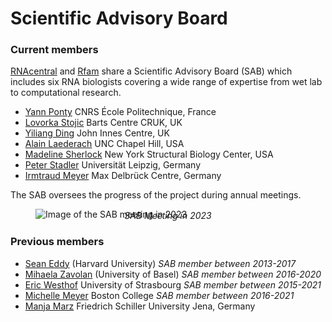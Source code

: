 
# Scientific Advisory Board

### Current members

[RNAcentral](/) and [Rfam](https://rfam.org) share a Scientific Advisory Board (SAB)
which includes six RNA biologists covering a wide range of expertise from wet lab to computational research.

- [Yann Ponty](http://www.lix.polytechnique.fr/~ponty/) CNRS École Politechnique, France
- [Lovorka Stojic](https://www.bartscancer.london/staff/dr-lovorka-stojic/) Barts Centre CRUK, UK
- [Yiliang Ding](https://www.jic.ac.uk/people/yilliang-ding/) John Innes Centre, UK
- [Alain Laederach](https://ribosnitch.bio.unc.edu/) UNC Chapel Hill, USA
- [Madeline Sherlock](https://profiles.ucdenver.edu/display/20414874) New York Structural Biology Center, USA
- [Peter Stadler](http://www.bioinf.uni-leipzig.de/) Universität Leipzig, Germany
- [Irmtraud Meyer](https://meyergroup.mdc-berlin.de/) Max Delbrück Centre, Germany

The SAB oversees the progress of the project during annual meetings.

<figure>
  <img class="thumbnail" src="/static/img/sab-2023.png" alt="Image of the SAB meeting in 2023"/>
  <figcaption style="text-align: center; font-style: italic; margin-top: -15px">SAB Meeting in 2023</figcaption>
</figure>

### Previous members

- [Sean Eddy](https://www.mcb.harvard.edu/directory/sean-eddy/) (Harvard University) *SAB member between 2013-2017*
- [Mihaela Zavolan](https://www.biozentrum.unibas.ch/research/researchgroups/overview/unit/zavolan/research-group-mihaela-zavolan/) (University of Basel) *SAB member between 2016-2020*
- [Eric Westhof](http://www-ibmc.u-strasbg.fr/upr9002/westhof/index.html) University of Strasbourg *SAB member between 2015-2021*
- [Michelle Meyer](https://bioinformatics.bc.edu/meyerlab/) Boston College *SAB member between 2016-2021*
- [Manja Marz](http://www.rna.uni-jena.de/members/manja-marz/) Friedrich Schiller University Jena, Germany
